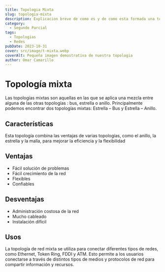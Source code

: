 ```yaml
---
title: Topologia Mixta
slug: topologia-mixta
description: Explicacion breve de como es y de como esta formada una topologia mixta de red
category:
  - Segundo Parcial
tags:
  - Topologias 
  - Redes
pubDate: 2023-10-31
cover: src/image/t-mixta.webp
coverAlt: Pequeña imagen demostrativa de nuestra topologia
author: Omar Camarillo
---
```


# Topología mixta
Las topologías mixtas son aquellas en las que se aplica una mezcla entre alguna de las
otras topologías : bus, estrella o anillo. Principalmente podemos encontrar dos topologías
mixtas: Estrella – Bus y Estrella – Anillo.
## Características
Esta topología combina las ventajas de varias topologías, como el anillo, la estrella y la
malla, para mejorar la eficiencia y la flexibilidad

## Ventajas
- Fácil solución de problemas
- Fácil crecimiento de la red
- Flexibles
- Confiables

## Desventajas
- Administración costosa de la red
- Mucho cableado
- Instalación difícil

## Usos
La topología de red mixta se utiliza para conectar diferentes tipos de redes, como Ethernet,
Token Ring, FDDI y ATM. Esto permite a los usuarios conectarse a través de distintos tipos
de medios y protocolos de red para compartir información y recursos.

